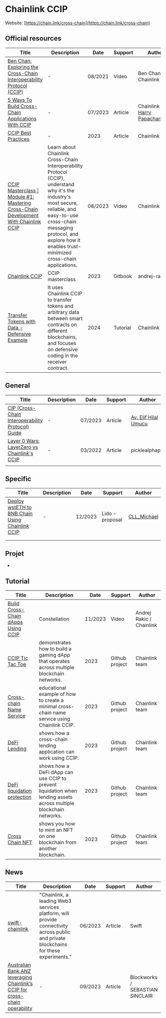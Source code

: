 # Chainlink CCIP

Website: [https://chain.link/cross-chain](https://chain.link/cross-chain) 

## Official resources

| Title                                                        | Description                                                  | Date    | Support  | Author                                                       |
| ------------------------------------------------------------ | ------------------------------------------------------------ | ------- | -------- | ------------------------------------------------------------ |
| [Ben Chan: Exploring the Cross-Chain Interoperability Protocol (CCIP)](https://www.youtube.com/watch?v=HhK6maZxX68&t=687s) | -                                                            | 08/2021 | Video    | Ben Chan / Chainlink                                         |
| [5 Ways To Build Cross-Chain Applications With CCIP](https://blog.chain.link/how-to-use-ccip/) | -                                                            | 07/2023 | Article  | Chainlink / [Harry Papacharissiou](https://blog.chain.link/author/harry-papacharissiou/) |
| [CCIP Best Practices](https://docs.chain.link/ccip/best-practices#overview) | -                                                            | 2023    | Article  | Chainlink                                                    |
| [CCIP Masterclass \| Module #1: Mastering Cross-Chain Development With Chainlink CCIP](https://www.youtube.com/watch?v=Q18mJ98Ly4Q&t=2281s) | Learn about Chainlink Cross-Chain Interoperability Protocol (CCIP), understand why it's the industry's most secure, reliable, and easy-to-use cross-chain messaging protocol, and explore how it enables trust-minimized cross-chain applications. | 08/2023 | Video    | Chainlink                                                    |
| [Chainlink CCIP](https://andrej-rakic.gitbook.io/chainlink-ccip/getting-started/chainlink-ccip) | CCIP masterclass                                             | 2023    | Gitbook  | andrej-rakic                                                 |
| [Transfer Tokens with Data - Defensive Example](https://docs.chain.link/ccip/tutorials/programmable-token-transfers-defensive#overview) | It uses Chainlink CCIP to transfer tokens and arbitrary data between  smart contracts on different blockchains, and focuses on defensive  coding in the receiver contract. | 2024    | Tutorial | Chainlink Labs                                               |

## General

| Title                                                        | Description | Date    | Support | Author                                                       |
| ------------------------------------------------------------ | ----------- | ------- | ------- | ------------------------------------------------------------ |
| [CIP (Cross-Chain Interoperability Protocol) Guide](https://medium.com/chainlink-community/ccip-cross-chain-interoperability-protocol-guide-%EF%B8%8F-24e3654bb162) | -           | 07/2023 | Article | [Av. Elif Hilal Umucu](https://medium.com/@Elifhilalumucu?source=post_page-----24e3654bb162--------------------------------) |
| [Layer 0 Wars: LayerZero vs Chainlink's CCIP](https://www.alphaplease.com/p/chainlink-ccip-layerzero-wars-crypto-web3) | -           | 03/2022 | Article | picklealphapls                                               |
|                                                              |             |         |         |                                                              |

## Specific

| Title                                                        | Description | Date    | Support         | Author                                                |
| ------------------------------------------------------------ | ----------- | ------- | --------------- | ----------------------------------------------------- |
| [Deploy wstETH to BNB Chain Using Chainlink CCIP](https://research.lido.fi/t/deploy-wsteth-to-bnb-chain-using-chainlink-ccip/6082) | -           | 12/2023 | Lido - proposal | [CLL_Michael](https://research.lido.fi/u/CLL_Michael) |
|                                                              |             |         |                 |                                                       |
|                                                              |             |         |                 |                                                       |



## Projet

-

## Tutorial

| Title                                                        | Description                                                  | Date    | Support        | Author                   |
| ------------------------------------------------------------ | ------------------------------------------------------------ | ------- | -------------- | ------------------------ |
| [Build Cross-Chain dApps Using CCIP ](https://www.youtube.com/watch?v=Dvna-eEQEsQ) | Constellation                                                | 11/2023 | Video          | Andrej Rakic / Chainlink |
| [CCIP Tic Tac Toe](https://github.com/smartcontractkit/ccip-tic-tac-toe) | demonstrates how to build a gaming dApp that operates across multiple blockchain networks. | 2023    | Github project | Chainlink team           |
| [Cross-chain Name Service](https://github.com/smartcontractkit/ccip-cross-chain-name-service) | educational example of how to create a minimal cross-chain name service using Chainlink CCIP. | 2023    | Github project | Chainlink team           |
| [DeFi Lending](https://github.com/smartcontractkit/ccip-defi-lending) | shows how a cross-chain lending application can work using CCIP. | 2023    | Github project | Chainlink team           |
| [DeFi liquidation protection](https://github.com/smartcontractkit/ccip-liquidation-protector) | shows how a DeFi dApp can use CCIP to prevent liquidation when lending assets across multiple blockchain networks. | 2023    | Github project | Chainlink team           |
| [Cross Chain NFT](https://github.com/smartcontractkit/ccip-cross-chain-nft) | shows you how to mint an NFT on one blockchain from another blockchain. | 2023    | Github project | Chainlink team           |

## News

| Title                                                        | Description                                                  | Date    | Support | Author                          |
| ------------------------------------------------------------ | ------------------------------------------------------------ | ------- | ------- | ------------------------------- |
| [swift-chainlink](https://polygon.technology/blog/why-hsbc-is-building-a-decentralized-identity-solution-with-polygon-id) | "Chainlink, a leading Web3 services platform, will provide connectivity across public and private blockchains for these experiments." | 06/2023 | Article | Swift                           |
| [Australian Bank ANZ leveraging Chainlink’s CCIP for cross-chain operability](https://blockworks.co/news/chainlink-anz-ccip) | -                                                            | 09/2023 | Article | Blockworks / SEBASTIAN SINCLAIR |

